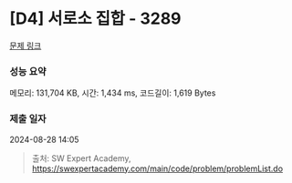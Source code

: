 # [D4] 서로소 집합 - 3289 

[문제 링크](https://swexpertacademy.com/main/code/problem/problemDetail.do?contestProbId=AWBJKA6qr2oDFAWr) 

### 성능 요약

메모리: 131,704 KB, 시간: 1,434 ms, 코드길이: 1,619 Bytes

### 제출 일자

2024-08-28 14:05



> 출처: SW Expert Academy, https://swexpertacademy.com/main/code/problem/problemList.do